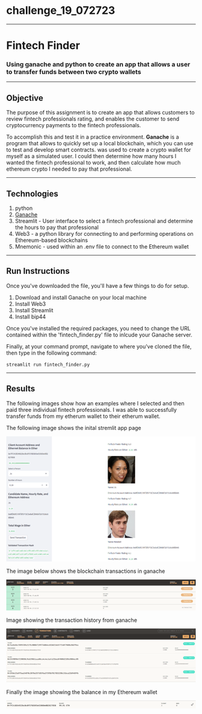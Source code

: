 # challenge_19_072723
---
# Fintech Finder 
### Using ganache and python to create an app that allows a user to transfer funds between two crypto wallets
---
## Objective

The purpose of this assignment is to create an app that allows customers to review fintech professionals rating, and enables the customer to send cryptocurrency payments to the fintech professionals.

To accomplish this and test it in a practice environment. **Ganache** is a program that allows to quickly set up a local blockchain, which you can use to test and develop smart contracts. was used to create a crypto wallet for myself as a simulated user. I could then determine how many hours I wanted the fintech professional to work, and then calculate how much ethereum crypto I needed to pay that professional.

---
## Technologies
1. python
2. [Ganache](https://trufflesuite.com/ganache/)
3. Streamlit - User interface to select a fintech professional and determine the hours to pay that professional
4. Web3 - a python library for connecting to and performing operations on Ethereum-based blockchains
5. Mnemonic - used within an .env file to connect to the Ethereum wallet

---
## Run Instructions
Once you've downloaded the file, you'll have a few things to do for setup.

1. Download and install Ganache on your local machine
2. Install Web3 
3. Install Streamlit
4. Install bip44 

Once you've installed the required packages, you need to change the URL contained within the 'fintech_finder.py' file to inlcude your Ganache server. 

Finally, at your command prompt, navigate to where you've cloned the file, then type in the following command:
```
streamlit run fintech_finder.py
```
---
## Results

The following images show how an examples where I selected and then paid three individual fintech professionals. I was able to successfully transfer funds from my etherum wallet to their etherum wallet. 

The following image shows the inital stremlit app page

![streamlit_image](./Starter_Code/Images/streamlit_transaction.png)

The image below shows the blockchain transactions in ganache

![ganache_blockchain_transaction](./Starter_Code/Images/gnache_blockchain.png)

Image showing the transaction history from ganache

![ganache_transaction_history](./Starter_Code/Images/gnache_transactions.png)

Finally the image showing the balance in my Ethereum wallet

![ganache_account](./Starter_Code/Images/gnache_account.png)
